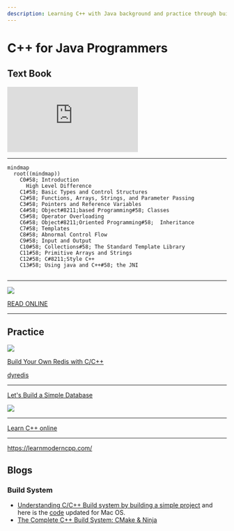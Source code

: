 ```yaml
---
description: Learning C++ with Java background and practice through building a Redis
---
```

# C++ for Java Programmers

## Text Book

![](https://ia804604.us.archive.org/BookReader/BookReaderPreview.php?id=cforjavaprogramm0000weis&subPrefix=cforjavaprogramm0000weis&itemPath=/24/items/cforjavaprogramm0000weis&server=ia804604.us.archive.org&page=leaf1&fail=preview&&scale=4&rotate=0)

***

```mermaid
mindmap
  root((mindmap))
    C0#58; Introduction
      High Level Difference
    C1#58; Basic Types and Control Structures
    C2#58; Functions, Arrays, Strings, and Parameter Passing
    C3#58; Pointers and Reference Variables
    C4#58; Object#8211;based Programming#58; Classes
    C5#58; Operator Overloading
    C6#58; Object#8211;Oriented Programming#58;  Inheritance
    C7#58; Templates
    C8#58; Abnormal Control Flow
    C9#58; Input and Output
    C10#58; Collections#58; The Standard Template Library
    C11#58; Primitive Arrays and Strings
    C12#58; C#8211;Style C++
    C13#58; Using java and C++#58; the JNI
 
```

***

![](https://raw.githubusercontent.com/changkun/modern-cpp-tutorial/master/assets/cover-2nd-en.png)

[READ ONLINE](https://changkun.de/modern-cpp/en-us/00-preface/)

***

## Practice

![](https://build-your-own.org/redis/img/book_byor_cover_1024.jpg)

[Build Your Own Redis with C/C++](https://build-your-own.org/redis/)

[dyredis](https://github.com/damonYuan/dyredis)

***

[Let's Build a Simple Database](https://cstack.github.io/db_tutorial/)

![](https://cstack.github.io/db_tutorial/assets/images/arch2.gif)

***

[Learn C++ online](https://www.learncpp.com/)

*** 

https://learnmoderncpp.com/

## Blogs

### Build System

- [Understanding C/C++ Build system by building a simple project](https://dev.to/narasimha1997/understanding-c-c-build-system-by-building-a-simple-project-part-1-4fff) and here is the [code](https://github.com/damonYuan/memlogger) updated for Mac OS.
- [The Complete C++ Build System: CMake & Ninja](https://medium.com/@codeinseoul/the-complete-c-build-system-cmake-ninja-part-1-b7309be1a11e)
